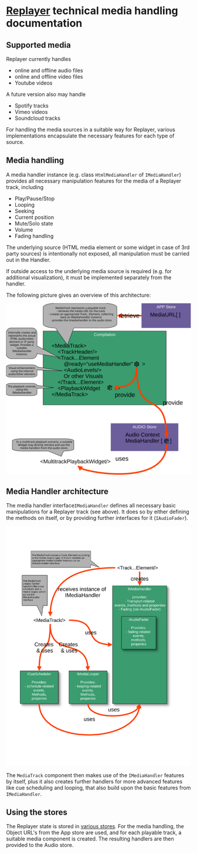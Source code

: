 # [Replayer](https://replayer.app/) technical media handling documentation

## Supported media

Replayer currently handles

-   online and offline audio files
-   online and offline video files
-   Youtube videos

A future version also may handle

-   Spotify tracks
-   Vimeo videos
-   Soundcloud tracks

For handling the media sources in a suitable way for Replayer, various implementations encapsulate the necessary features for each type of source.

## Media handling

A media handler instance (e.g. class `HtmlMediaHandler` of `IMediaHandler`) provides all necessary manipulation features for the media of a Replayer track, including

-   Play/Pause/Stop
-   Looping
-   Seeking
-   Current position
-   Mute/Solo state
-   Volume
-   Fading handling

The underlying source (HTML media element or some widget in case of 3rd party sources) is intentionally not exposed, all manipulation must be carried out in the Handler.

If outside access to the underlying media source is required (e.g. for additional visualization), it must be implemented separately from the handler.

The following picture gives an overview of this architecture:

![Media components overview](./media-components.svg)

## Media Handler architecture
The media handler interface`IMediaHandler` defines all necessary basic manipulations for a Replayer track (see above). It does so by either defining the methods on itself, or by providing further interfaces for it (`IAudioFader`).

![Media interface architecture](./media-interface-architecture.svg)

The `MediaTrack` component then makes use of the `IMediaHandler` features by itself, plus it also creates further handlers for more advanced features like cue scheduling and looping, that also build upon the basic features from `IMediaHandler`.

## Using the stores

The Replayer state is stored in [various stores](../store/README.md). For the media handling, the Object URL's from the App store are used, and for each playable track, a suitable media component is created. The resulting handlers are then provided to the Audio store.


